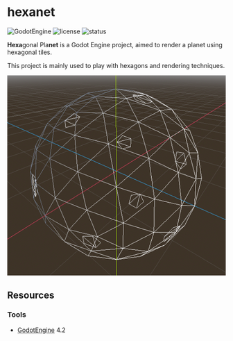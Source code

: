 # hexanet

![GodotEngine](https://img.shields.io/badge/-GodotEngine-grey?logo=GodotEngine&logoColor=white)
![license](https://img.shields.io/github/license/douze/hexanet?color=blue&label=license)
![status](https://img.shields.io/badge/status-wip-orange)

**Hexa**gonal Pla**net** is a Godot Engine project, aimed to render a planet using hexagonal tiles.

This project is mainly used to play with hexagons and rendering techniques.

![Preview](hexanet.png)

## Resources

### Tools
* [GodotEngine](https://godotengine.org/) 4.2
